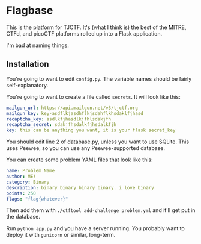 # Flagbase
This is the platform for TJCTF. It's (what I think is) the best of the MITRE,
CTFd, and picoCTF platforms rolled up into a Flask application.

I'm bad at naming things.

## Installation
You're going to want to edit `config.py`. The variable names should be fairly
self-explanatory.

You're going to want to create a file called `secrets`. It will look like this:

```yml
mailgun_url: https://api.mailgun.net/v3/tjctf.org
mailgun_key: key-asdflkjasdhflkjsdahflkhsdaklfjhasd
recaptcha_key: asdlkfjhasdlkjfhlsdakjfh
recaptcha_secret: sdakjfhsdalkfjhsdalkfjh
key: this can be anything you want, it is your flask secret_key
```

You should edit line 2 of database.py, unless you want to use SQLite. This uses
Peewee, so you can use any Peewee-supported database.

You can create some problem YAML files that look like this:

```yml
name: Problem Name
author: ME!
category: Binary
description: binary binary binary binary. i love binary
points: 250
flags: "flag{whatever}"
```

Then add them with `./ctftool add-challenge problem.yml` and it'll get put in the
database.

Run `python app.py` and you have a server running. You probably want to deploy
it with `gunicorn` or similar, long-term.
